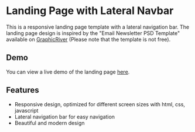 # Landing Page with Lateral Navbar


This is a responsive landing page template with a lateral navigation bar. The landing page design is inspired by the "Email Newsletter PSD Template" available on [GraphicRiver](https://graphicriver.net/item/email-newsletter-psd-template/45994291) (Please note that the template is not free).

## Demo

You can view a live demo of the landing page [here](https://your-demo-link.com).

## Features

- Responsive design, optimized for different screen sizes with html, css, javascript
- Lateral navigation bar for easy navigation
- Beautiful and modern design
  

